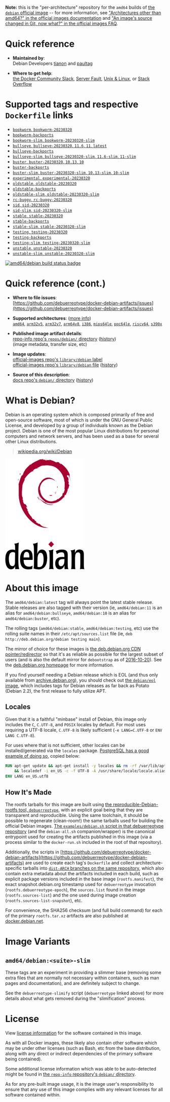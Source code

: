 <!--

********************************************************************************

WARNING:

    DO NOT EDIT "debian/README.md"

    IT IS AUTO-GENERATED

    (from the other files in "debian/" combined with a set of templates)

********************************************************************************

-->

**Note:** this is the "per-architecture" repository for the `amd64` builds of [the `debian` official image](https://hub.docker.com/_/debian) -- for more information, see ["Architectures other than amd64?" in the official images documentation](https://github.com/docker-library/official-images#architectures-other-than-amd64) and ["An image's source changed in Git, now what?" in the official images FAQ](https://github.com/docker-library/faq#an-images-source-changed-in-git-now-what).

# Quick reference

-	**Maintained by**:  
	Debian Developers [tianon](https://qa.debian.org/developer.php?login=tianon) and [paultag](https://qa.debian.org/developer.php?login=paultag)

-	**Where to get help**:  
	[the Docker Community Slack](https://dockr.ly/comm-slack), [Server Fault](https://serverfault.com/help/on-topic), [Unix & Linux](https://unix.stackexchange.com/help/on-topic), or [Stack Overflow](https://stackoverflow.com/help/on-topic)

# Supported tags and respective `Dockerfile` links

-	[`bookworm`, `bookworm-20230320`](https://github.com/debuerreotype/docker-debian-artifacts/blob/490ff2f7af181f8d02aa35378395ed26f95c8929/bookworm/Dockerfile)
-	[`bookworm-backports`](https://github.com/debuerreotype/docker-debian-artifacts/blob/490ff2f7af181f8d02aa35378395ed26f95c8929/bookworm/backports/Dockerfile)
-	[`bookworm-slim`, `bookworm-20230320-slim`](https://github.com/debuerreotype/docker-debian-artifacts/blob/490ff2f7af181f8d02aa35378395ed26f95c8929/bookworm/slim/Dockerfile)
-	[`bullseye`, `bullseye-20230320`, `11.6`, `11`, `latest`](https://github.com/debuerreotype/docker-debian-artifacts/blob/490ff2f7af181f8d02aa35378395ed26f95c8929/bullseye/Dockerfile)
-	[`bullseye-backports`](https://github.com/debuerreotype/docker-debian-artifacts/blob/490ff2f7af181f8d02aa35378395ed26f95c8929/bullseye/backports/Dockerfile)
-	[`bullseye-slim`, `bullseye-20230320-slim`, `11.6-slim`, `11-slim`](https://github.com/debuerreotype/docker-debian-artifacts/blob/490ff2f7af181f8d02aa35378395ed26f95c8929/bullseye/slim/Dockerfile)
-	[`buster`, `buster-20230320`, `10.13`, `10`](https://github.com/debuerreotype/docker-debian-artifacts/blob/490ff2f7af181f8d02aa35378395ed26f95c8929/buster/Dockerfile)
-	[`buster-backports`](https://github.com/debuerreotype/docker-debian-artifacts/blob/490ff2f7af181f8d02aa35378395ed26f95c8929/buster/backports/Dockerfile)
-	[`buster-slim`, `buster-20230320-slim`, `10.13-slim`, `10-slim`](https://github.com/debuerreotype/docker-debian-artifacts/blob/490ff2f7af181f8d02aa35378395ed26f95c8929/buster/slim/Dockerfile)
-	[`experimental`, `experimental-20230320`](https://github.com/debuerreotype/docker-debian-artifacts/blob/490ff2f7af181f8d02aa35378395ed26f95c8929/experimental/Dockerfile)
-	[`oldstable`, `oldstable-20230320`](https://github.com/debuerreotype/docker-debian-artifacts/blob/490ff2f7af181f8d02aa35378395ed26f95c8929/oldstable/Dockerfile)
-	[`oldstable-backports`](https://github.com/debuerreotype/docker-debian-artifacts/blob/490ff2f7af181f8d02aa35378395ed26f95c8929/oldstable/backports/Dockerfile)
-	[`oldstable-slim`, `oldstable-20230320-slim`](https://github.com/debuerreotype/docker-debian-artifacts/blob/490ff2f7af181f8d02aa35378395ed26f95c8929/oldstable/slim/Dockerfile)
-	[`rc-buggy`, `rc-buggy-20230320`](https://github.com/debuerreotype/docker-debian-artifacts/blob/490ff2f7af181f8d02aa35378395ed26f95c8929/rc-buggy/Dockerfile)
-	[`sid`, `sid-20230320`](https://github.com/debuerreotype/docker-debian-artifacts/blob/490ff2f7af181f8d02aa35378395ed26f95c8929/sid/Dockerfile)
-	[`sid-slim`, `sid-20230320-slim`](https://github.com/debuerreotype/docker-debian-artifacts/blob/490ff2f7af181f8d02aa35378395ed26f95c8929/sid/slim/Dockerfile)
-	[`stable`, `stable-20230320`](https://github.com/debuerreotype/docker-debian-artifacts/blob/490ff2f7af181f8d02aa35378395ed26f95c8929/stable/Dockerfile)
-	[`stable-backports`](https://github.com/debuerreotype/docker-debian-artifacts/blob/490ff2f7af181f8d02aa35378395ed26f95c8929/stable/backports/Dockerfile)
-	[`stable-slim`, `stable-20230320-slim`](https://github.com/debuerreotype/docker-debian-artifacts/blob/490ff2f7af181f8d02aa35378395ed26f95c8929/stable/slim/Dockerfile)
-	[`testing`, `testing-20230320`](https://github.com/debuerreotype/docker-debian-artifacts/blob/490ff2f7af181f8d02aa35378395ed26f95c8929/testing/Dockerfile)
-	[`testing-backports`](https://github.com/debuerreotype/docker-debian-artifacts/blob/490ff2f7af181f8d02aa35378395ed26f95c8929/testing/backports/Dockerfile)
-	[`testing-slim`, `testing-20230320-slim`](https://github.com/debuerreotype/docker-debian-artifacts/blob/490ff2f7af181f8d02aa35378395ed26f95c8929/testing/slim/Dockerfile)
-	[`unstable`, `unstable-20230320`](https://github.com/debuerreotype/docker-debian-artifacts/blob/490ff2f7af181f8d02aa35378395ed26f95c8929/unstable/Dockerfile)
-	[`unstable-slim`, `unstable-20230320-slim`](https://github.com/debuerreotype/docker-debian-artifacts/blob/490ff2f7af181f8d02aa35378395ed26f95c8929/unstable/slim/Dockerfile)

[![amd64/debian build status badge](https://img.shields.io/jenkins/s/https/doi-janky.infosiftr.net/job/multiarch/job/amd64/job/debian.svg?label=amd64/debian%20%20build%20job)](https://doi-janky.infosiftr.net/job/multiarch/job/amd64/job/debian/)

# Quick reference (cont.)

-	**Where to file issues**:  
	[https://github.com/debuerreotype/docker-debian-artifacts/issues](https://github.com/debuerreotype/docker-debian-artifacts/issues)

-	**Supported architectures**: ([more info](https://github.com/docker-library/official-images#architectures-other-than-amd64))  
	[`amd64`](https://hub.docker.com/r/amd64/debian/), [`arm32v5`](https://hub.docker.com/r/arm32v5/debian/), [`arm32v7`](https://hub.docker.com/r/arm32v7/debian/), [`arm64v8`](https://hub.docker.com/r/arm64v8/debian/), [`i386`](https://hub.docker.com/r/i386/debian/), [`mips64le`](https://hub.docker.com/r/mips64le/debian/), [`ppc64le`](https://hub.docker.com/r/ppc64le/debian/), [`riscv64`](https://hub.docker.com/r/riscv64/debian/), [`s390x`](https://hub.docker.com/r/s390x/debian/)

-	**Published image artifact details**:  
	[repo-info repo's `repos/debian/` directory](https://github.com/docker-library/repo-info/blob/master/repos/debian) ([history](https://github.com/docker-library/repo-info/commits/master/repos/debian))  
	(image metadata, transfer size, etc)

-	**Image updates**:  
	[official-images repo's `library/debian` label](https://github.com/docker-library/official-images/issues?q=label%3Alibrary%2Fdebian)  
	[official-images repo's `library/debian` file](https://github.com/docker-library/official-images/blob/master/library/debian) ([history](https://github.com/docker-library/official-images/commits/master/library/debian))

-	**Source of this description**:  
	[docs repo's `debian/` directory](https://github.com/docker-library/docs/tree/master/debian) ([history](https://github.com/docker-library/docs/commits/master/debian))

# What is Debian?

Debian is an operating system which is composed primarily of free and open-source software, most of which is under the GNU General Public License, and developed by a group of individuals known as the Debian project. Debian is one of the most popular Linux distributions for personal computers and network servers, and has been used as a base for several other Linux distributions.

> [wikipedia.org/wiki/Debian](https://en.wikipedia.org/wiki/Debian)

![logo](https://raw.githubusercontent.com/docker-library/docs/b449be7df57e9ed9086bb5821bfb5d6cdc5d67a4/debian/logo.png)

# About this image

The `amd64/debian:latest` tag will always point the latest stable release. Stable releases are also tagged with their version (ie, `amd64/debian:11` is an alias for `amd64/debian:bullseye`, `amd64/debian:10` is an alias for `amd64/debian:buster`, etc).

The rolling tags (`amd64/debian:stable`, `amd64/debian:testing`, etc) use the rolling suite names in their `/etc/apt/sources.list` file (ie, `deb http://deb.debian.org/debian testing main`).

The mirror of choice for these images is [the deb.debian.org CDN pointer/redirector](https://deb.debian.org) so that it's as reliable as possible for the largest subset of users (and is also the default mirror for `debootstrap` as of [2016-10-20](https://anonscm.debian.org/cgit/d-i/debootstrap.git/commit/?id=9e8bc60ad1ccf3a25ce7890526b70059f3e770de)). See the [deb.debian.org homepage](https://deb.debian.org) for more information.

If you find yourself needing a Debian release which is EOL (and thus only available from [archive.debian.org](http://archive.debian.org)), you should check out [the `debian/eol` image](https://hub.docker.com/r/debian/eol/), which includes tags for Debian releases as far back as Potato (Debian 2.2), the first release to fully utilize APT.

## Locales

Given that it is a faithful "minbase" install of Debian, this image only includes the `C`, `C.UTF-8`, and `POSIX` locales by default. For most uses requiring a UTF-8 locale, `C.UTF-8` is likely sufficient (`-e LANG=C.UTF-8` or `ENV LANG C.UTF-8`).

For uses where that is not sufficient, other locales can be installed/generated via the `locales` package. [PostgreSQL has a good example of doing so](https://github.com/docker-library/postgres/blob/69bc540ecfffecce72d49fa7e4a46680350037f9/9.6/Dockerfile#L21-L24), copied below:

```dockerfile
RUN apt-get update && apt-get install -y locales && rm -rf /var/lib/apt/lists/* \
	&& localedef -i en_US -c -f UTF-8 -A /usr/share/locale/locale.alias en_US.UTF-8
ENV LANG en_US.utf8
```

## How It's Made

The rootfs tarballs for this image are built using [the reproducible-Debian-rootfs tool, `debuerreotype`](https://github.com/debuerreotype/debuerreotype), with an explicit goal being that they are transparent and reproducible. Using the same toolchain, it should be possible to regenerate (clean-room!) the same tarballs used for building the official Debian images. [The `examples/debian.sh` script in that debuerreotype repository](https://github.com/debuerreotype/debuerreotype/blob/master/examples/debian.sh) (and the `debian-all.sh` companion/wrapper) is the canonical entrypoint used for creating the artifacts published in this image (via a process similar to the `docker-run.sh` included in the root of that repository).

Additionally, the scripts in [https://github.com/debuerreotype/docker-debian-artifacts](https://github.com/debuerreotype/docker-debian-artifacts) are used to create each tag's `Dockerfile` and collect architecture-specific tarballs into [`dist-ARCH` branches on the same repository](https://github.com/debuerreotype/docker-debian-artifacts/branches), which also contain extra metadata about the artifacts included in each build, such as explicit package versions included in the base image (`rootfs.manifest`), the exact snapshot.debian.org timestamp used for `debuerreotype` invocation (`rootfs.debuerreotype-epoch`), the `sources.list` found in the image (`rootfs.sources-list`) and the one used during image creation (`rootfs.sources-list-snapshot`), etc.

For convenience, the SHA256 checksum (and full build command) for each of the primary `rootfs.tar.xz` artifacts are also published at [docker.debian.net](https://docker.debian.net/).

# Image Variants

## `amd64/debian:<suite>-slim`

These tags are an experiment in providing a slimmer base (removing some extra files that are normally not necessary within containers, such as man pages and documentation), and are definitely subject to change.

See the `debuerreotype-slimify` script (`debuerreotype` linked above) for more details about what gets removed during the "slimification" process.

# License

View [license information](https://www.debian.org/social_contract#guidelines) for the software contained in this image.

As with all Docker images, these likely also contain other software which may be under other licenses (such as Bash, etc from the base distribution, along with any direct or indirect dependencies of the primary software being contained).

Some additional license information which was able to be auto-detected might be found in [the `repo-info` repository's `debian/` directory](https://github.com/docker-library/repo-info/tree/master/repos/debian).

As for any pre-built image usage, it is the image user's responsibility to ensure that any use of this image complies with any relevant licenses for all software contained within.
